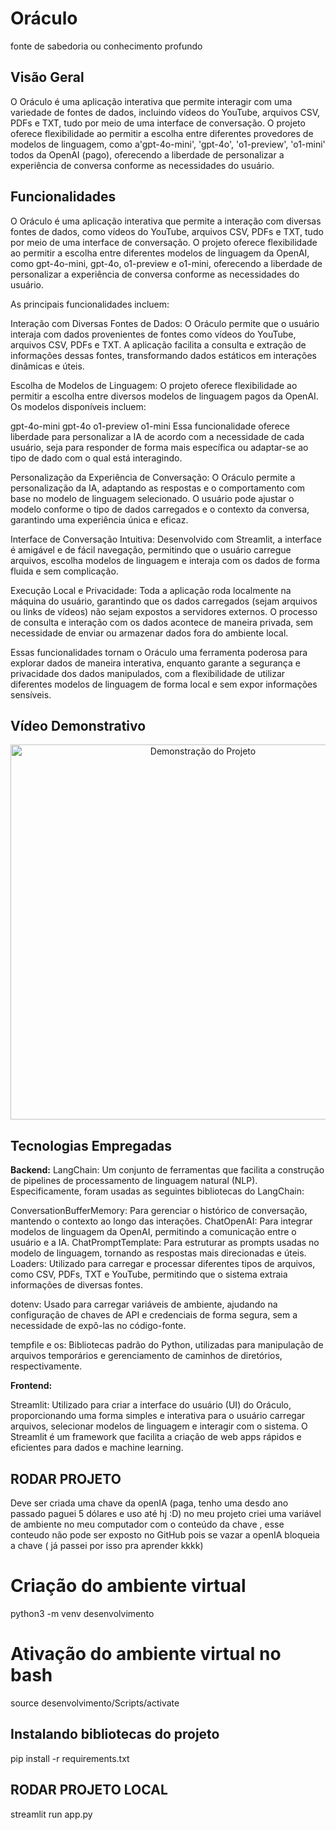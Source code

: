 # Oráculo

fonte de sabedoria ou conhecimento profundo

## Visão Geral

O Oráculo é uma aplicação interativa que permite interagir com uma variedade de fontes de dados, incluindo vídeos do YouTube, arquivos CSV, PDFs e TXT, tudo por meio de uma interface de conversação. O projeto oferece flexibilidade ao permitir a escolha entre diferentes provedores de modelos de linguagem, como  a'gpt-4o-mini', 'gpt-4o', 'o1-preview', 'o1-mini' todos da OpenAI (pago), oferecendo a liberdade de personalizar a experiência de conversa conforme as necessidades do usuário.

## Funcionalidades

O Oráculo é uma aplicação interativa que permite a interação com diversas fontes de dados, como vídeos do YouTube, arquivos CSV, PDFs e TXT, tudo por meio de uma interface de conversação. O projeto oferece flexibilidade ao permitir a escolha entre diferentes modelos de linguagem da OpenAI, como gpt-4o-mini, gpt-4o, o1-preview e o1-mini, oferecendo a liberdade de personalizar a experiência de conversa conforme as necessidades do usuário.

As principais funcionalidades incluem:

Interação com Diversas Fontes de Dados: O Oráculo permite que o usuário interaja com dados provenientes de fontes como vídeos do YouTube, arquivos CSV, PDFs e TXT. A aplicação facilita a consulta e extração de informações dessas fontes, transformando dados estáticos em interações dinâmicas e úteis.

Escolha de Modelos de Linguagem: O projeto oferece flexibilidade ao permitir a escolha entre diversos modelos de linguagem pagos da OpenAI. Os modelos disponíveis incluem:

gpt-4o-mini
gpt-4o
o1-preview
o1-mini
Essa funcionalidade oferece liberdade para personalizar a IA de acordo com a necessidade de cada usuário, seja para responder de forma mais específica ou adaptar-se ao tipo de dado com o qual está interagindo.

Personalização da Experiência de Conversação: O Oráculo permite a personalização da IA, adaptando as respostas e o comportamento com base no modelo de linguagem selecionado. O usuário pode ajustar o modelo conforme o tipo de dados carregados e o contexto da conversa, garantindo uma experiência única e eficaz.

Interface de Conversação Intuitiva: Desenvolvido com Streamlit, a interface é amigável e de fácil navegação, permitindo que o usuário carregue arquivos, escolha modelos de linguagem e interaja com os dados de forma fluida e sem complicação.

Execução Local e Privacidade: Toda a aplicação roda localmente na máquina do usuário, garantindo que os dados carregados (sejam arquivos ou links de vídeos) não sejam expostos a servidores externos. O processo de consulta e interação com os dados acontece de maneira privada, sem necessidade de enviar ou armazenar dados fora do ambiente local.

Essas funcionalidades tornam o Oráculo uma ferramenta poderosa para explorar dados de maneira interativa, enquanto garante a segurança e privacidade dos dados manipulados, com a flexibilidade de utilizar diferentes modelos de linguagem de forma local e sem expor informações sensíveis.

## Vídeo Demonstrativo

<div align="center">
  <img src="./public/chatGpt-1.gif" alt="Demonstração do Projeto" width="600">
</div>

## Tecnologias Empregadas

**Backend:**
LangChain: Um conjunto de ferramentas que facilita a construção de pipelines de processamento de linguagem natural (NLP). Especificamente, foram usadas as seguintes bibliotecas do LangChain:

ConversationBufferMemory: Para gerenciar o histórico de conversação, mantendo o contexto ao longo das interações.
ChatOpenAI: Para integrar modelos de linguagem da OpenAI, permitindo a comunicação entre o usuário e a IA.
ChatPromptTemplate: Para estruturar as prompts usadas no modelo de linguagem, tornando as respostas mais direcionadas e úteis.
Loaders: Utilizado para carregar e processar diferentes tipos de arquivos, como CSV, PDFs, TXT e YouTube, permitindo que o sistema extraia informações de diversas fontes.

dotenv: Usado para carregar variáveis de ambiente, ajudando na configuração de chaves de API e credenciais de forma segura, sem a necessidade de expô-las no código-fonte.

tempfile e os: Bibliotecas padrão do Python, utilizadas para manipulação de arquivos temporários e gerenciamento de caminhos de diretórios, respectivamente.

**Frontend:**

Streamlit: Utilizado para criar a interface do usuário (UI) do Oráculo, proporcionando uma forma simples e interativa para o usuário carregar arquivos, selecionar modelos de linguagem e interagir com o sistema. O Streamlit é um framework que facilita a criação de web apps rápidos e eficientes para dados e machine learning.

## RODAR PROJETO

Deve ser criada uma chave da openIA (paga, tenho uma desdo ano passado paguei 5 dólares e uso até hj :D)
no meu projeto criei uma variável de ambiente no meu computador com o conteúdo da chave , esse conteudo não pode ser exposto no GitHub pois se vazar a openIA bloqueia a chave ( já passei por isso pra aprender kkkk)

# Criação do ambiente virtual

python3 -m venv desenvolvimento

# Ativação do ambiente virtual no bash

source desenvolvimento/Scripts/activate

## Instalando bibliotecas do projeto

pip install -r requirements.txt

## RODAR PROJETO LOCAL

streamlit run app.py
